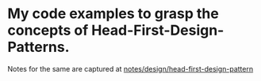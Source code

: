 # My code examples to grasp the concepts of Head-First-Design-Patterns.

Notes for the same are captured at [notes/design/head-first-design-pattern](https://github.com/shra012/notes/tree/development/design/head-first-design-pattern)